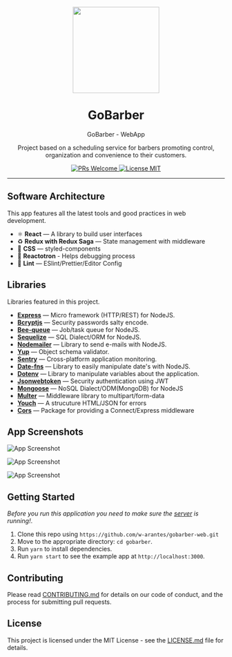 <h1 align="center">
<br>
  <img src="src/assets/images/logo-purple.svg" alt="" width="200">
<br>
<br>
GoBarber
</h1>

<p align="center">GoBarber - WebApp</p>
<p align="center">Project based on a scheduling service for barbers promoting control, organization and convenience to their customers.</p>

<p align="center">
  <a href="http://makeapullrequest.com">
    <img src="https://img.shields.io/badge/PRs-welcome-brightgreen.svg?style=flat-square" alt="PRs Welcome">
  </a>
  <a href="https://opensource.org/licenses/MIT">
    <img src="https://img.shields.io/badge/license-MIT-blue.svg?style=flat-square" alt="License MIT">
  </a>
</p>

<hr />

## **Software Architecture**

This app features all the latest tools and good practices in web development.

- ⚛ **React** — A library to build user interfaces
- ♻ **Redux with Redux Saga** — State management with middleware
- 💅 **CSS** — styled-components
- 🌸 **Reactotron** - Helps debugging process
- 💖 **Lint** — ESlint/Prettier/Editor Config

## **Libraries**

Libraries featured in this project.

- [**Express**](https://expressjs.com/pt-br/) — Micro framework (HTTP/REST) for NodeJS.
- [**Bcryptjs**](https://www.npmjs.com/package/bcryptjs) — Security passwords salty encode.
- [**Bee-queue**](https://github.com/bee-queue/bee-queue) — Job/task queue for NodeJS.
- [**Sequelize**](https://sequelize.org/) — SQL Dialect/ORM for NodeJS.
- [**Nodemailer**](https://nodemailer.com/about/) — Library to send e-mails with NodeJS.
- [**Yup**](https://github.com/jquense/yup) — Object schema validator.
- [**Sentry**](https://sentry.io/) — Cross-platform application monitoring.
- [**Date-fns**](https://date-fns.org/) — Library to easily manipulate date's with NodeJS.
- [**Dotenv**](https://www.npmjs.com/package/dotenv) — Library to manipulate variables about the application.
- [**Jsonwebtoken**](https://www.npmjs.com/package/jsonwebtoken) — Security authentication using JWT
- [**Mongoose**](https://www.npmjs.com/package/mongoose) — NoSQL Dialect/ODM(MongoDB) for NodeJS
- [**Multer**](https://www.npmjs.com/package/multer) — Middleware library to multipart/form-data
- [**Youch**](https://www.npmjs.com/package/youch) — A strucuture HTML/JSON for errors
- [**Cors**](https://github.com/expressjs/cors) — Package for providing a Connect/Express middleware

## **App Screenshots**

![App Screenshot](https://res.cloudinary.com/w-arantes/image/upload/v1585270969/login_page_zv5euf.png)

![App Screenshot](https://res.cloudinary.com/w-arantes/image/upload/v1585270961/dashboard_aodv9j.png)

![App Screenshot](https://res.cloudinary.com/w-arantes/image/upload/v1585270956/profile_gskf59.png)

## **Getting Started**

_Before you run this application you need to make sure the [server](https://github.com/w-arantes/gobarber-backend) is running!_.

1. Clone this repo using `https://github.com/w-arantes/gobarber-web.git`
2. Move to the appropriate directory: `cd gobarber`.<br />
3. Run `yarn` to install dependencies.<br />
4. Run `yarn start` to see the example app at `http://localhost:3000`.

## Contributing

Please read [CONTRIBUTING.md](CONTRIBUTING.md) for details on our code of conduct, and the process for submitting pull requests.

## License

This project is licensed under the MIT License - see the [LICENSE.md](LICENSE.md) file for details.
